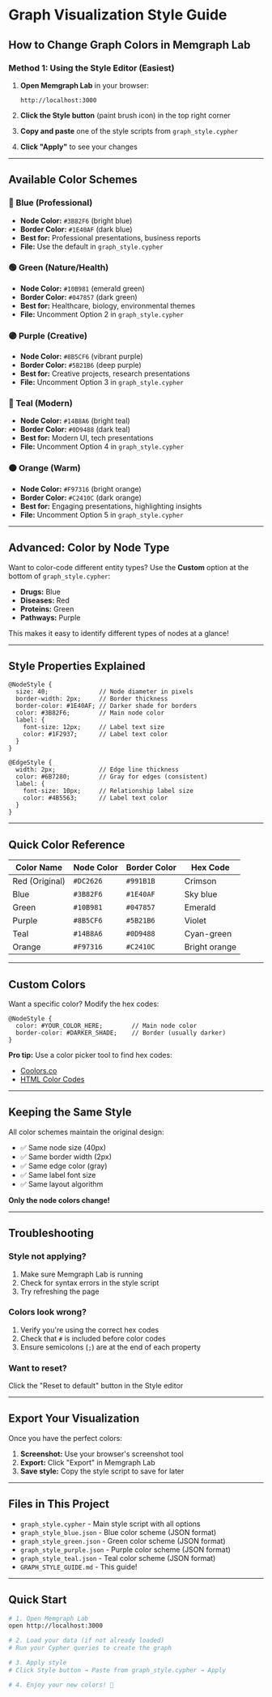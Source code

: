 # Graph Visualization Style Guide

## How to Change Graph Colors in Memgraph Lab

### Method 1: Using the Style Editor (Easiest)

1. **Open Memgraph Lab** in your browser:
   ```
   http://localhost:3000
   ```

2. **Click the Style button** (paint brush icon) in the top right corner

3. **Copy and paste** one of the style scripts from `graph_style.cypher`

4. **Click "Apply"** to see your changes

---

## Available Color Schemes

### 🔵 Blue (Professional)
- **Node Color:** `#3B82F6` (bright blue)
- **Border Color:** `#1E40AF` (dark blue)
- **Best for:** Professional presentations, business reports
- **File:** Use the default in `graph_style.cypher`

### 🟢 Green (Nature/Health)
- **Node Color:** `#10B981` (emerald green)
- **Border Color:** `#047857` (dark green)
- **Best for:** Healthcare, biology, environmental themes
- **File:** Uncomment Option 2 in `graph_style.cypher`

### 🟣 Purple (Creative)
- **Node Color:** `#8B5CF6` (vibrant purple)
- **Border Color:** `#5B21B6` (deep purple)
- **Best for:** Creative projects, research presentations
- **File:** Uncomment Option 3 in `graph_style.cypher`

### 🔷 Teal (Modern)
- **Node Color:** `#14B8A6` (bright teal)
- **Border Color:** `#0D9488` (dark teal)
- **Best for:** Modern UI, tech presentations
- **File:** Uncomment Option 4 in `graph_style.cypher`

### 🟠 Orange (Warm)
- **Node Color:** `#F97316` (bright orange)
- **Border Color:** `#C2410C` (dark orange)
- **Best for:** Engaging presentations, highlighting insights
- **File:** Uncomment Option 5 in `graph_style.cypher`

---

## Advanced: Color by Node Type

Want to color-code different entity types? Use the **Custom** option at the bottom of `graph_style.cypher`:

- **Drugs:** Blue
- **Diseases:** Red
- **Proteins:** Green
- **Pathways:** Purple

This makes it easy to identify different types of nodes at a glance!

---

## Style Properties Explained

```cypher
@NodeStyle {
  size: 40;              // Node diameter in pixels
  border-width: 2px;     // Border thickness
  border-color: #1E40AF; // Darker shade for borders
  color: #3B82F6;        // Main node color
  label: {
    font-size: 12px;     // Label text size
    color: #1F2937;      // Label text color
  }
}

@EdgeStyle {
  width: 2px;            // Edge line thickness
  color: #6B7280;        // Gray for edges (consistent)
  label: {
    font-size: 10px;     // Relationship label size
    color: #4B5563;      // Label text color
  }
}
```

---

## Quick Color Reference

| Color Name | Node Color | Border Color | Hex Code |
|------------|-----------|--------------|----------|
| Red (Original) | `#DC2626` | `#991B1B` | Crimson |
| Blue | `#3B82F6` | `#1E40AF` | Sky blue |
| Green | `#10B981` | `#047857` | Emerald |
| Purple | `#8B5CF6` | `#5B21B6` | Violet |
| Teal | `#14B8A6` | `#0D9488` | Cyan-green |
| Orange | `#F97316` | `#C2410C` | Bright orange |

---

## Custom Colors

Want a specific color? Modify the hex codes:

```cypher
@NodeStyle {
  color: #YOUR_COLOR_HERE;        // Main node color
  border-color: #DARKER_SHADE;    // Border (usually darker)
}
```

**Pro tip:** Use a color picker tool to find hex codes:
- [Coolors.co](https://coolors.co)
- [HTML Color Codes](https://htmlcolorcodes.com)

---

## Keeping the Same Style

All color schemes maintain the original design:
- ✅ Same node size (40px)
- ✅ Same border width (2px)
- ✅ Same edge color (gray)
- ✅ Same label font size
- ✅ Same layout algorithm

**Only the node colors change!**

---

## Troubleshooting

### Style not applying?
1. Make sure Memgraph Lab is running
2. Check for syntax errors in the style script
3. Try refreshing the page

### Colors look wrong?
1. Verify you're using the correct hex codes
2. Check that `#` is included before color codes
3. Ensure semicolons (`;`) are at the end of each property

### Want to reset?
Click the "Reset to default" button in the Style editor

---

## Export Your Visualization

Once you have the perfect colors:

1. **Screenshot:** Use your browser's screenshot tool
2. **Export:** Click "Export" in Memgraph Lab
3. **Save style:** Copy the style script to save for later

---

## Files in This Project

- `graph_style.cypher` - Main style script with all options
- `graph_style_blue.json` - Blue color scheme (JSON format)
- `graph_style_green.json` - Green color scheme (JSON format)
- `graph_style_purple.json` - Purple color scheme (JSON format)
- `graph_style_teal.json` - Teal color scheme (JSON format)
- `GRAPH_STYLE_GUIDE.md` - This guide!

---

## Quick Start

```bash
# 1. Open Memgraph Lab
open http://localhost:3000

# 2. Load your data (if not already loaded)
# Run your Cypher queries to create the graph

# 3. Apply style
# Click Style button → Paste from graph_style.cypher → Apply

# 4. Enjoy your new colors! 🎨
```
